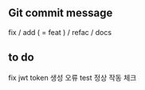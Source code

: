 ## Git commit message
fix / add ( = feat ) / refac / docs 

## to do 
fix jwt token 생성 오류 
test 정상 작동 체크
